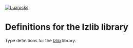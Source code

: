 [![Luarocks](https://img.shields.io/luarocks/v/hisham/lzlib?label=Luarocks&logo=Lua)](https://luarocks.org/modules/hisham/lzlib)

# Definitions for the lzlib library

Type definitions for the [lzlib](https://github.com/LuaDist/lzlib) library.
